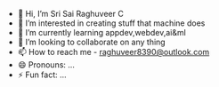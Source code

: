 - 👋 Hi, I’m Sri Sai Raghuveer C
- 👀 I’m interested in creating stuff that machine does
- 🌱 I’m currently learning appdev,webdev,ai&ml
- 💞️ I’m looking to collaborate on any thing
- 📫 How to reach me - raghuveer8390@outlook.com
- 😄 Pronouns: ...
- ⚡ Fun fact: ...

<!---
Raghuveerc-dotcom/Raghuveerc-dotcom is a ✨ special ✨ repository because its `README.md` (this file) appears on your GitHub profile.
You can click the Preview link to take a look at your changes.
--->
